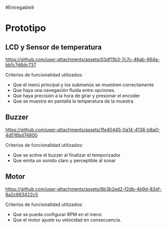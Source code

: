 #Entregable9
# Prototipo
## LCD y Sensor de temperatura
https://github.com/user-attachments/assets/03df11b3-7c7c-46ab-964a-bb1c7d8dc737

Criterios de funcionalidad utilizados:
- Que el menú principal y los submenús se muestren correctamente
- Que haya una navegación fluida entre opciones.
- Que haya precisión a la hora de girar y presionar el encoder
- Que se muestre en pantalla la temperatura de la muestra
## Buzzer
https://github.com/user-attachments/assets/1fe40445-0a14-4136-b8a0-4d516bd74800

Criterios de funcionalidad utilizados:
- Que se active el buzzer al finalizar el temporizador
- Que emita un sonido claro y perceptible al sonar

## Motor
https://github.com/user-attachments/assets/6b3b2ed2-f2db-4b9d-82ef-8a2c663422c5

Criterios de funcionalidad utilizados:
- Que se pueda configurar RPM en el menú
- Que el motor ajuste su velocidad en consecuencia.
